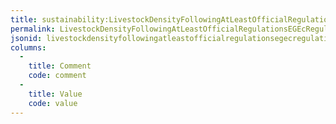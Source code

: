 ```yaml
---
title: sustainability:LivestockDensityFollowingAtLeastOfficialRegulationsEGEcRegulation8892008
permalink: LivestockDensityFollowingAtLeastOfficialRegulationsEGEcRegulation8892008.html
jsonid: livestockdensityfollowingatleastofficialregulationsegecregulation8892008
columns:
  - 
    title: Comment
    code: comment
  - 
    title: Value
    code: value
---
```

